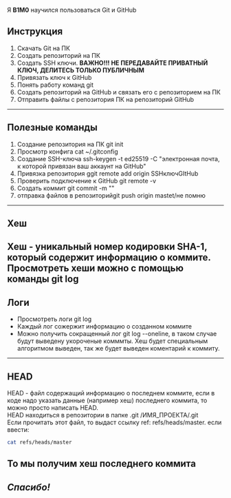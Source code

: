 Я **B1M0** научился пользоваться Git и GitHub

## Инструкция

1. Скачать Git на ПК
2. Создать репозиторий на ПК
3. Создать SSH ключи. **ВАЖНО!!! НЕ ПЕРЕДАВАЙТЕ ПРИВАТНЫЙ КЛЮЧ, ДЕЛИТЕСЬ ТОЛЬКО ПУБЛИЧНЫМ**
4. Привязать ключ к GitHub
5. Понять работу команд git
6. Создать репозиторий на GitHub и связать его с репозиторием на ПК
7. Отправить файлы с репозитория ПК на репозиторий GitHub
----

## Полезные команды
1. Создание репозитория на ПК git init
2. Просмотр конфига cat ~/.gitconfig
3. Создание SSH-ключа ssh-keygen -t ed25519 -C "электронная почта, к которой привязан ваш аккаунт на GitHub" 
4. Привязка репозитория ggit remote add origin SSHключGItHub
5. Проверить подключение к GitHub git remote -v
6. Создать коммит git commit -m ""
7. отправка файлов в репозиторийgit push origin mastet/не помню
----

## Хеш
Хеш - уникальный номер кодировки **SHA-1**, который содержит информацию о коммите.<br>
Просмотреть хеши можно с помощью команды git log
----

## Логи
* Просмотреть логи git log
* Каждый лог сожержит информацию о созданном коммите
* Можно получить сокращенный лог git log --oneline, в таком случае будут выведену укороченые комммты. Хеш будет специальным алгоритмом выведен, так же будет выведен коментарий к коммиту.
----

## HEAD
HEAD - файл содержащий информацию о последнем коммите, если в коде надо указать данные (например хеш) последнего коммита, то можно просто написать HEAD.<br>
HEAD находиться в репозитории в папке .git /ИМЯ_ПРОЕКТА/.git<br>
Если прочитать этот файл, то выдаст ссылку ref: refs/heads/master. если ввести:
```BASH
cat refs/heads/master
```
То мы получим хеш последнего коммита
----


## *Спасибо!*
